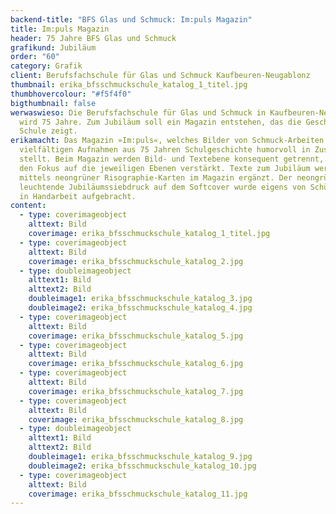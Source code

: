 ```yaml
---
backend-title: "BFS Glas und Schmuck: Im:puls Magazin"
title: Im:puls Magazin
header: 75 Jahre BFS Glas und Schmuck
grafikund: Jubiläum
order: "60"
category: Grafik
client: Berufsfachschule für Glas und Schmuck Kaufbeuren-Neugablonz
thumbnail: erika_bfsschmuckschule_katalog_1_titel.jpg
thumbhovercolour: "#f5f4f0"
bigthumbnail: false
werwaswieso: Die Berufsfachschule für Glas und Schmuck in Kaufbeuren-Neugablonz
  wird 75 Jahre. Zum Jubiläum soll ein Magazin entstehen, das die Geschichte der
  Schule zeigt.
erikamacht: Das Magazin »Im:puls«, welches Bilder von Schmuck-Arbeiten mit
  vielfältigen Aufnahmen aus 75 Jahren Schulgeschichte humorvoll in Zusammenhang
  stellt. Beim Magazin werden Bild- und Textebene konsequent getrennt, welches
  den Fokus auf die jeweiligen Ebenen verstärkt. Texte zum Jubiläum werden
  mittels neongrüner Risographie-Karten im Magazin ergänzt. Der neongrün
  leuchtende Jubiläumssiebdruck auf dem Softcover wurde eigens von Schüler*innen
  in Handarbeit aufgebracht.
content:
  - type: coverimageobject
    alttext: Bild
    coverimage: erika_bfsschmuckschule_katalog_1_titel.jpg
  - type: coverimageobject
    alttext: Bild
    coverimage: erika_bfsschmuckschule_katalog_2.jpg
  - type: doubleimageobject
    alttext1: Bild
    alttext2: Bild
    doubleimage1: erika_bfsschmuckschule_katalog_3.jpg
    doubleimage2: erika_bfsschmuckschule_katalog_4.jpg
  - type: coverimageobject
    alttext: Bild
    coverimage: erika_bfsschmuckschule_katalog_5.jpg
  - type: coverimageobject
    alttext: Bild
    coverimage: erika_bfsschmuckschule_katalog_6.jpg
  - type: coverimageobject
    alttext: Bild
    coverimage: erika_bfsschmuckschule_katalog_7.jpg
  - type: coverimageobject
    alttext: Bild
    coverimage: erika_bfsschmuckschule_katalog_8.jpg
  - type: doubleimageobject
    alttext1: Bild
    alttext2: Bild
    doubleimage1: erika_bfsschmuckschule_katalog_9.jpg
    doubleimage2: erika_bfsschmuckschule_katalog_10.jpg
  - type: coverimageobject
    alttext: Bild
    coverimage: erika_bfsschmuckschule_katalog_11.jpg
---
```

